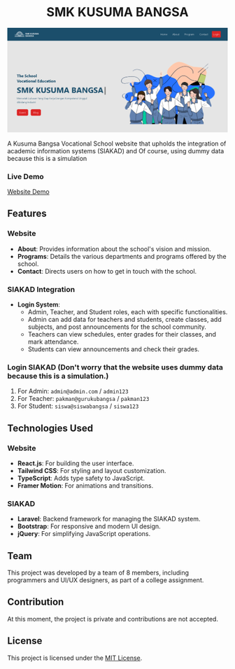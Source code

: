 <h1 align="center"> SMK KUSUMA BANGSA </h1>


![Preview](public/Mockup.png)


A Kusuma Bangsa Vocational School website that upholds the integration of academic information systems (SIAKAD) and Of course, using dummy data because this is a simulation

### Live Demo
[Website Demo](https://smkkusumabangsa-b2018.web.app/)

## Features
### Website
- **About**: Provides information about the school's vision and mission.
- **Programs**: Details the various departments and programs offered by the school.
- **Contact**: Directs users on how to get in touch with the school.

### SIAKAD Integration
- **Login System**:
  - Admin, Teacher, and Student roles, each with specific functionalities.
  - Admin can add data for teachers and students, create classes, add subjects, and post announcements for the school community.
  - Teachers can view schedules, enter grades for their classes, and mark attendance.
  - Students can view announcements and check their grades.

### Login SIAKAD (Don't worry that the website uses dummy data because this is a simulation.)
1. For Admin: `admin@admin.com` / `admin123`
2. For Teacher: `pakman@gurukubangsa` / `pakman123`
3. For Student: `siswa@siswabangsa` / `siswa123`

## Technologies Used
### Website
- **React.js**: For building the user interface.
- **Tailwind CSS**: For styling and layout customization.
- **TypeScript**: Adds type safety to JavaScript.
- **Framer Motion**: For animations and transitions.

### SIAKAD
- **Laravel**: Backend framework for managing the SIAKAD system.
- **Bootstrap**: For responsive and modern UI design.
- **jQuery**: For simplifying JavaScript operations.

## Team
This project was developed by a team of 8 members, including programmers and UI/UX designers, as part of a college assignment.

## Contribution
At this moment, the project is private and contributions are not accepted.

## License
This project is licensed under the [MIT License](LICENSE).
